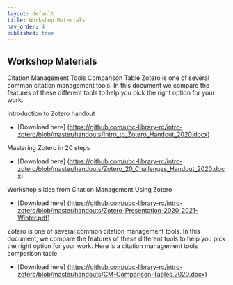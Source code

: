 ```yaml
---
layout: default
title: Workshop Materials
nav_order: 4
published: true
---
```


## Workshop Materials

Citation Management Tools Comparison Table Zotero is one of several common citation management tools. In this document we compare the features of these different tools to help you pick the right option for your work.

Introduction to Zotero handout  

- [Download here] (https://github.com/ubc-library-rc/intro-zotero/blob/master/handouts/Intro_to_Zotero_Handout_2020.docx)

Mastering Zotero in 20 steps

- [Download here] (https://github.com/ubc-library-rc/intro-zotero/blob/master/handouts/Zotero_20_Challenges_Handout_2020.docx)

Workshop slides from Citation Management Using Zotero

- [Download here] (https://github.com/ubc-library-rc/intro-zotero/blob/master/handouts/Zotero-Presentation-2020_2021-Winter.pdf)


Zotero is one of several common citation management tools. In this document, we compare the features of these different tools to help you pick the right option for your work.  Here is a citation management tools comparison table.

- [Download here] (https://github.com/ubc-library-rc/intro-zotero/blob/master/handouts/CM-Comparison-Tables,2020.docx)

